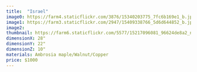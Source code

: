 ```yaml
---
title:  "Israel"
image0: https://farm4.staticflickr.com/3876/15340203775_7fc6b169e1_b.jpg
image1: https://farm3.staticflickr.com/2947/15409338766_5d6d644852_b.jpg
image2:
thumbnail: https://farm6.staticflickr.com/5577/15217096081_96624de8a2_n.jpg
dimensionX: 28"
dimensionY: 22"
dimensionZ: 10"
materials: Ambrosia maple/Walnut/Copper
price: $1000
---
```

